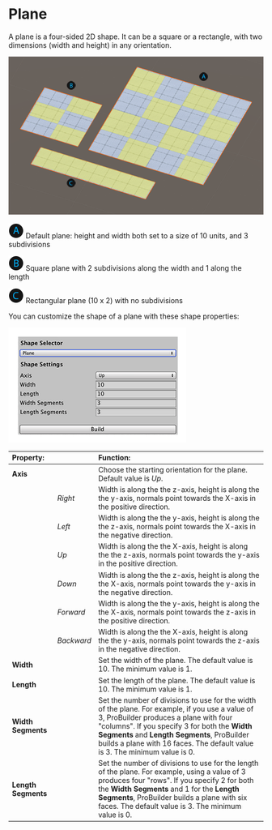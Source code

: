 # Plane
A plane is a four-sided 2D shape. It can be a square or a rectangle, with two dimensions (width and height) in any orientation.

![Plane shapes](images/shape-tool_plane.png)

![A](images/LetterCircle_A.png) Default plane: height and width both set to a size of 10 units, and 3 subdivisions

![B](images/LetterCircle_B.png) Square plane with 2 subdivisions along the width and 1 along the length 

![C](images/LetterCircle_C.png) Rectangular plane (10 x 2) with no subdivisions

You can customize the shape of a plane with these shape properties:

![Plane shape properties](images/shape-tool_plane-props.png)


|**Property:** ||**Function:** |
|:---|:---|:---|
| __Axis__ || Choose the starting orientation for the plane. Default value is *Up*. |
||*Right*|Width is along the the z-axis, height is along the the y-axis, normals point towards the X-axis in the positive direction.|
||*Left*|Width is along the the y-axis, height is along the the z-axis, normals point towards the X-axis in the negative direction.|
||*Up*|Width is along the the X-axis, height is along the the z-axis, normals point towards the y-axis in the positive direction.|
||*Down*|Width is along the the z-axis, height is along the the X-axis, normals point towards the y-axis in the negative direction.|
||*Forward*|Width is along the the y-axis, height is along the the X-axis, normals point towards the z-axis in the positive direction.|
||*Backward*|Width is along the the X-axis, height is along the the y-axis, normals point towards the z-axis in the negative direction.|
| __Width__ || Set the width of the plane. The default value is 10. The minimum value is 1. |
| __Length__ || Set the length of the plane. The default value is 10. The minimum value is 1. |
| __Width Segments__ || Set the number of divisions to use for the width of the plane. For example, if you use a value of 3, ProBuilder produces a plane with four "columns". If you specify 3 for both the __Width Segments__ and __Length Segments__, ProBuilder builds a plane with 16 faces. The default value is 3. The minimum value is 0. |
| __Length Segments__ || Set the number of divisions to use for the length of the plane. For example, using a value of 3 produces four "rows". If you specify 2 for both the __Width Segments__ and 1 for the __Length Segments__, ProBuilder builds a plane with six faces. The default value is 3. The minimum value is 0. |
